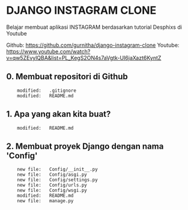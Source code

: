 # DJANGO INSTAGRAM CLONE
Belajar membuat aplikasi INSTAGRAM berdasarkan tutorial Desphixs di Youtube

Github: https://github.com/gurnitha/django-instagram-clone
Youtube: https://www.youtube.com/watch?v=qw5ZEvylQBA&list=PL_KegS2ON4s7aVgtk-UI6jaXazt6KyntZ


## 0. Membuat repositori di Github

        modified:   .gitignore
        modified:   README.md


## 1. Apa yang akan kita buat?

        modified:   README.md


## 2. Membuat proyek Django dengan nama 'Config'

        new file:   Config/__init__.py
        new file:   Config/asgi.py
        new file:   Config/settings.py
        new file:   Config/urls.py
        new file:   Config/wsgi.py
        modified:   README.md
        new file:   manage.py